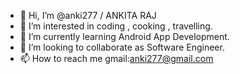 - 👋 Hi, I’m @anki277 / ANKITA RAJ
- 👀 I’m interested in coding , cooking , travelling.
- 🌱 I’m currently learning Android App Development.
- 💞️ I’m looking to collaborate as Software Engineer.
- 📫 How to reach me gmail:anki277@gmail.com 

<!---
anki277/anki277 is a ✨ special ✨ repository because its `README.md` (this file) appears on your GitHub profile.
You can click the Preview link to take a look at your changes.
--->
